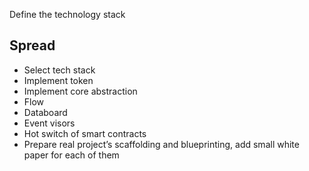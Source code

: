 Define the technology stack


## Spread
* Select tech stack
* Implement token
* Implement core abstraction
* Flow
* Databoard
* Event visors
* Hot switch of smart contracts
* Prepare real project’s scaffolding and blueprinting, add small white paper for each of them 

